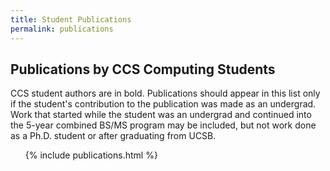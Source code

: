 ```yaml
---
title: Student Publications
permalink: publications
---
```


  <h2>Publications by CCS Computing Students</h2>
  <p>CCS student authors are in bold.   Publications should appear in this list only if the student's contribution to the publication was made as an undergrad.  Work that started while the student was an undergrad and continued into the 5-year combined BS/MS program may be included, but not work done as a Ph.D. student or after graduating from UCSB.</p>
  <ul>
{% include publications.html %}


  </ul>



